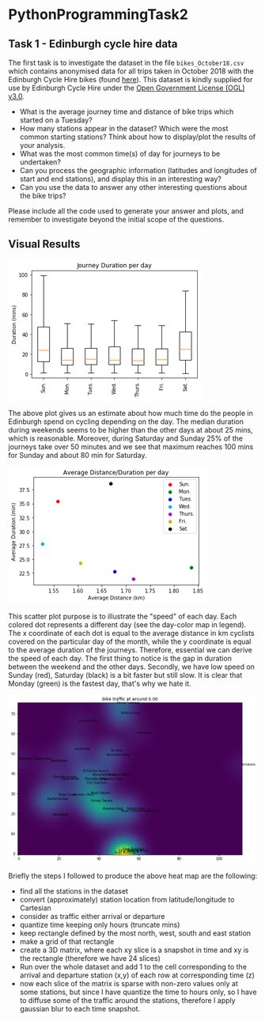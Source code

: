 # PythonProgrammingTask2

## Task 1 - Edinburgh cycle hire data
The first task is to investigate the dataset in the file `bikes_October18.csv` which contains anonymised data for all trips taken in October 2018 with the Edinburgh Cycle Hire bikes (found [here](https://edinburghcyclehire.com/open-data/historical)). This dataset is kindly supplied for use by Edinburgh Cycle Hire under the [Open Government License (OGL) v3.0](https://www.nationalarchives.gov.uk/doc/open-government-licence/version/3/).

- What is the average journey time and distance of bike trips which started on a Tuesday?
- How many stations appear in the dataset? Which were the most common starting stations? Think about how to display/plot the results of your analysis.
- What was the most common time(s) of day for journeys to be undertaken?
- Can you process the geographic information (latitudes and longitudes of start and end stations), and display this in an interesting way?
- Can you use the data to answer any other interesting questions about the bike trips?

Please include all the code used to generate your answer and plots, and remember to investigate beyond the initial scope of the questions.

## Visual Results

![alt text](https://github.com/mylonakk/PythonProgrammingTask2/blob/master/imgs/download.png)

The above plot gives us an estimate about how much time do the people in Edinburgh spend on cycling depending on the day. The median duration during weekends seems to be higher than the other days at about 25 mins, which is reasonable. Moreover, during Saturday and Sunday 25% of the journeys take over 50 minutes and we see that maximum reaches 100 mins for Sunday and about 80 min for Saturday.

![alt text](https://github.com/mylonakk/PythonProgrammingTask2/blob/master/imgs/t1i2.png)

This scatter plot purpose is to illustrate the "speed" of each day. Each colored dot represents a different day (see the day-color map in legend). The x coordinate of each dot is equal to the average distance in km cyclists covered on the particular day of the month, while the y coordinate is equal to the average duration of the journeys. Therefore, essential we can derive the speed of each day. The first thing to notice is the gap in duration between the weekend and the other days. Secondly, we have low speed on Sunday (red), Saturday (black) is a bit faster but still slow. It is clear that Monday (green) is the fastest day, that's why we hate it.

![alt text](https://github.com/mylonakk/PythonProgrammingTask2/blob/master/imgs/t1i3.png)

Briefly the steps I followed to produce the above heat map are the following:
- find all the stations in the dataset
- convert (approximately) station location from latitude/longitude to Cartesian
- consider as traffic either arrival or departure
- quantize time keeping only hours (truncate mins)
- keep rectangle defined by the most north, west, south and east station
- make a grid of that rectangle
- create a 3D matrix, where each xy slice is a snapshot in time and xy is the rectangle (therefore we have 24 slices)
- Run over the whole dataset and add 1 to the cell corresponding to the arrival and departure station (x,y) of each row at corresponding time (z)
- now each slice of the matrix is sparse with non-zero values only at some stations, but since I have quantize the time to hours only, so I have to diffuse some of the traffic around the stations, therefore I apply gaussian blur to each time snapshot.
